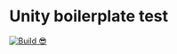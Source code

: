 # Unity boilerplate test

[![Build 😎](https://github.com/InfiniBrains/UnityBoilerplate/actions/workflows/main.yml/badge.svg)](https://github.com/InfiniBrains/MedicalImageViewer/actions/workflows/main.yml)


